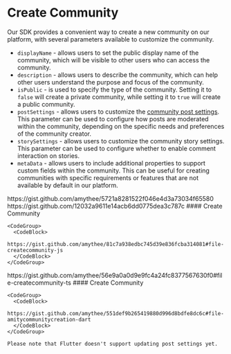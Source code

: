 # Create Community

Our SDK provides a convenient way to create a new community on our platform, with several parameters available to customize the community.

* `displayName` - allows users to set the public display name of the community, which will be visible to other users who can access the community.
* `description` - allows users to describe the community, which can help other users understand the purpose and focus of the community.
* `isPublic` - is used to specify the type of the community. Setting it to `false` will create a private community, while setting it to `true` will create a public community.
* `postSettings` - allows users to customize the [community post settings](broken-reference). This parameter can be used to configure how posts are moderated within the community, depending on the specific needs and preferences of the community creator.
* `storySettings` - allows users to customize the community story settings. This parameter can be used to configure whether to enable comment interaction on stories.
* `metaData` - allows users to include additional properties to support custom fields within the community. This can be useful for creating communities with specific requirements or features that are not available by default in our platform.

<Tabs>
  <Tab title="iOS">
    <CodeGroup>
      <CodeBlock>
        https://gist.github.com/amythee/5721a8281522f046e4d3a73034f65580
      </CodeBlock>
    </CodeGroup>
  </Tab>
  <Tab title="Android">
    <CodeGroup>
      <CodeBlock>
        https://gist.github.com/12032a9611e14acb6dd0775dea3c787c
      </CodeBlock>
    </CodeGroup>
  </Tab>
  <Tab title="JavaScript">
    #### Create Community

    <CodeGroup>
      <CodeBlock>
        https://gist.github.com/amythee/81c7a938edbc745d39e836fcba314081#file-createcommunity-js
      </CodeBlock>
    </CodeGroup>
  </Tab>
  <Tab title="TypeScript">
    <CodeGroup>
      <CodeBlock>
        https://gist.github.com/amythee/56e9a0a0d9e9fc4a24fc8377567630f0#file-createcommunity-ts
      </CodeBlock>
    </CodeGroup>
  </Tab>
  <Tab title="Flutter">
    #### Create Community

    <CodeGroup>
      <CodeBlock>
        https://gist.github.com/amythee/551def9b265419880d996d8bdfe8dc6c#file-amitycommunitycreation-dart
      </CodeBlock>
    </CodeGroup>

    Please note that Flutter doesn't support updating post settings yet.
  </Tab>
</Tabs>